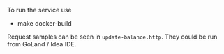 To run the service use 

* make docker-build

Request samples can be seen in `update-balance.http`. They could be run from GoLand / Idea IDE. 